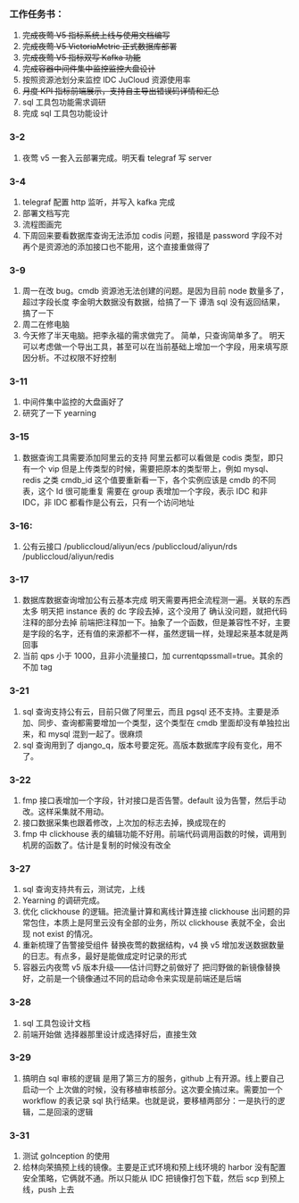 ### 工作任务书：

1. ~~完成夜莺 V5 指标系统上线与使用文档编写~~
2. ~~完成夜莺 V5 VictoriaMetric 正式数据库部署~~
3. ~~完成夜莺 V5 指标双写 Kafka 功能~~
4. ~~完成容器中间件集中监控监控大盘设计~~
5. 按照资源池划分来监控 IDC JuCloud 资源使用率
6. ~~月度 KPI 指标前端展示，支持自主导出错误码详情和汇总~~
7. sql 工具包功能需求调研
8. 完成 sql 工具包功能设计

### 3-2

1. 夜莺 v5 一套入云部署完成。明天看 telegraf 写 server

### 3-4

1. telegraf 配置 http 监听，并写入 kafka 完成
2. 部署文档写完
3. 流程图画完
4. 下周回来要看数据库查询无法添加 codis 问题，报错是 password 字段不对
   再个是资源池的添加接口也不能用，这个直接重做得了

### 3-9

1. 周一在改 bug。cmdb 资源池无法创建的问题。是因为目前 node 数量多了，超过字段长度
   李金明大数据没有数据，给搞了一下
   谭浩 sql 没有返回结果，搞了一下
2. 周二在修电脑
3. 今天修了半天电脑。把李永福的需求做完了。
   简单，只查询简单多了。
   明天可以考虑做一个导出工具，甚至可以在当前基础上增加一个字段，用来填写原因分析。不过权限不好控制

### 3-11

1. 中间件集中监控的大盘画好了
2. 研究了一下 yearning

### 3-15

1. 数据查询工具需要添加阿里云的支持
   阿里云都可以看做是 codis 类型，即只有一个 vip
   但是上传类型的时候，需要把原本的类型带上，例如 mysql、redis 之类
   cmdb_id 这个值要重新看一下，各个实例应该是 cmdb 的不同表，这个 Id 很可能重复
   需要在 group 表增加一个字段，表示 IDC 和非 IDC，非 IDC 都看作是公有云，只有一个访问地址

### 3-16:

1. 公有云接口
   /publiccloud/aliyun/ecs
   /publiccloud/aliyun/rds
   /publiccloud/aliyun/redis

### 3-17

1. 数据库数据查询增加公有云基本完成
   明天需要再把全流程测一遍。关联的东西太多
   明天把 instance 表的 dc 字段去掉，这个没用了
   确认没问题，就把代码注释的部分去掉
   前端把注释加一下。抽象了一个函数，但是兼容性不好，主要是字段的名字，还有值的来源都不一样，虽然逻辑一样，处理起来基本就是两回事
2. 当前 qps 小于 1000，且非小流量接口，加 currentqpssmall=true。其余的不加 tag

### 3-21

1. sql 查询支持公有云，目前只做了阿里云，而且 pgsql 还不支持。主要是添加、同步、查询都需要增加一个类型，这个类型在 cmdb 里面却没有单独拉出来，和 mysql 混到一起了。很麻烦
2. sql 查询用到了 django_q，版本号要定死。高版本数据库字段有变化，用不了。

### 3-22

1. fmp 接口表增加一个字段，针对接口是否告警。default 设为告警，然后手动改。这样采集就不用动。
2. 接口数据采集也跟着修改，上次加的标志去掉，换成现在的
3. fmp 中 clickhouse 表的编辑功能不好用。前端代码调用函数的时候，调用到机房的函数了。估计是复制的时候没有改全

### 3-27

1. sql 查询支持共有云，测试完，上线
2. Yearning 的调研完成。
3. 优化 clickhouse 的逻辑。把流量计算和离线计算连接 clickhouse 出问题的异常包住，本质上是阿里云没有全部的业务，所以 clickhouse 表就不全，会出现 not exist 的情况。
4. 重新梳理了告警接受组件
   替换夜莺的数据结构，v4 换 v5
   增加发送数据数量的日志。有点多，最好是能做成定时记录的形式
5. 容器云内夜莺 v5 版本升级——估计闫野之前做好了
   把闫野做的新镜像替换好，之前是一个镜像通过不同的启动命令来实现是前端还是后端

### 3-28

1. sql 工具包设计文档
2. 前端开始做
   选择器那里设计成选择好后，直接生效

### 3-29

1. 搞明白 sql 审核的逻辑
   是用了第三方的服务，github 上有开源。线上要自己启动一个
   上次做的时候，没有移植审核部分。这次要全搞过来。需要加一个 workflow 的表记录 sql 执行结果。也就是说，要移植两部分：一是执行的逻辑，二是回滚的逻辑

### 3-31

1. 测试 goInception 的使用
2. 给林向荣搞预上线的镜像。主要是正式环境和预上线环境的 harbor 没有配置安全策略，它俩就不通。所以只能从 IDC 把镜像打包下载，然后 scp 到预上线，push 上去
